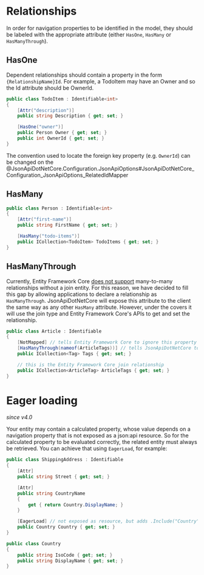 # Relationships

In order for navigation properties to be identified in the model, 
they should be labeled with the appropriate attribute (either `HasOne`, `HasMany` or `HasManyThrough`).

## HasOne

Dependent relationships should contain a property in the form `{RelationshipName}Id`. 
For example, a TodoItem may have an Owner and so the Id attribute should be OwnerId.

```c#
public class TodoItem : Identifiable<int>
{
    [Attr("description")]
    public string Description { get; set; }

    [HasOne("owner")]
    public Person Owner { get; set; }
    public int OwnerId { get; set; }
}
```

The convention used to locate the foreign key property (e.g. `OwnerId`) can be changed on
the @JsonApiDotNetCore.Configuration.JsonApiOptions#JsonApiDotNetCore_Configuration_JsonApiOptions_RelatedIdMapper

## HasMany

```c#
public class Person : Identifiable<int>
{
    [Attr("first-name")]
    public string FirstName { get; set; }

    [HasMany("todo-items")]
    public ICollection<TodoItem> TodoItems { get; set; }
}
```

## HasManyThrough

Currently, Entity Framework Core [does not support](https://github.com/aspnet/EntityFrameworkCore/issues/1368) many-to-many relationships without a join entity. 
For this reason, we have decided to fill this gap by allowing applications to declare a relationship as `HasManyThrough`. 
JsonApiDotNetCore will expose this attribute to the client the same way as any other `HasMany` attribute.
However, under the covers it will use the join type and Entity Framework Core's APIs to get and set the relationship.

```c#
public class Article : Identifiable
{
    [NotMapped] // tells Entity Framework Core to ignore this property
    [HasManyThrough(nameof(ArticleTags))] // tells JsonApiDotNetCore to use this as an alias to ArticleTags.Tags
    public ICollection<Tag> Tags { get; set; }

    // this is the Entity Framework Core join relationship
    public ICollection<ArticleTag> ArticleTags { get; set; }
}
```

# Eager loading

_since v4.0_

Your entity may contain a calculated property, whose value depends on a navigation property that is not exposed as a json:api resource.
So for the calculated property to be evaluated correctly, the related entity must always be retrieved. You can achieve that using `EagerLoad`, for example:

```c#
public class ShippingAddress : Identifiable
{
    [Attr]
    public string Street { get; set; }

    [Attr]
    public string CountryName
    {
        get { return Country.DisplayName; }
    }

    [EagerLoad] // not exposed as resource, but adds .Include("Country") to the query
    public Country Country { get; set; }
}

public class Country
{
    public string IsoCode { get; set; }
    public string DisplayName { get; set; }
}
```
